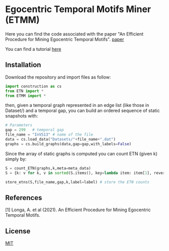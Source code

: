 # Egocentric Temporal Motifs Miner (ETMM)
Here you can find the code associated with the paper "An Efficient Procedure for Mining Egocentric
Temporal Motifs". [paper](https://arxiv.org/pdf/2110.01391.pdf)

You can find a tutorial [here](https://antoniolonga.github.io/posts/ETMM.html)

## Installation
Download the repository and import files as follow:

```python
import construction as cs
from ETN import *
from ETMM import *
```
then, given a temporal graph represented in an edge list (like those in Dataset/) and a temporal gap, you can build an ordered sequence of static snapshots with:

```python
# Parameters 
gap = 299   # temporal gap
file_name = "InVS13" # name of the file
data = cs.load_data("Datasets/"+file_name+".dat")
graphs = cs.build_graphs(data,gap=gap,with_labels=False)
```
Since the array of static graphs is computed you can count ETN (given k) simply by:
```python
S = count_ETN(graphs,k,meta=meta_data)
S = {k: v for k, v in sorted(S.items(), key=lambda item: item[1], reverse=1)}

store_etns(S,file_name,gap,k,label=label) # store the ETN counts
```

## References
[1] Longa, A. et al (2021). An Efficient Procedure for Mining Egocentric
Temporal Motifs.

## License
[MIT](https://choosealicense.com/licenses/mit/)

